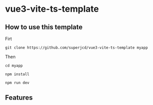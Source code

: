 # vue3-vite-ts-template

## How to use this template
Firt
```
git clone https://github.com/superjcd/vue3-vite-ts-template myapp
```
Then
```
cd myapp

npm install

npm run dev
```

## Features
